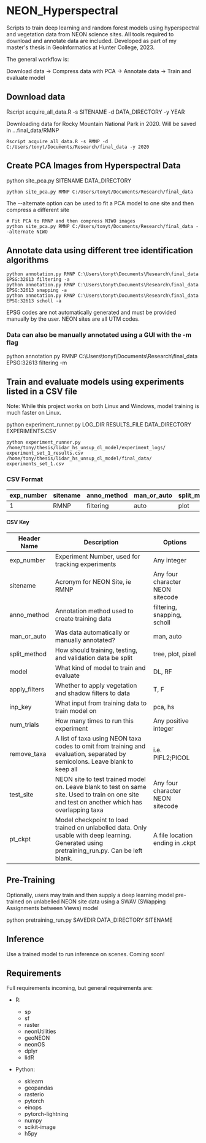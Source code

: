 # NEON_Hyperspectral
Scripts to train deep learning and random forest models using hyperspectral and vegetation data from NEON science sites. All tools required to download and annotate data are included. Developed as part of my master's thesis in GeoInformatics at Hunter College, 2023.

The general workflow is:

Download data -> Compress data with PCA -> Annotate data ->  Train and evaluate model

## Download data

Rscript acquire_all_data.R -s SITENAME -d DATA_DIRECTORY -y YEAR

Downloading data for Rocky Mountain National Park in 2020. Will be saved in ...final_data/RMNP

```Rscript acquire_all_data.R -s RMNP -d C:/Users/tonyt/Documents/Research/final_data -y 2020```

## Create PCA Images from Hyperspectral Data
python site_pca.py SITENAME DATA_DIRECTORY

```python site_pca.py RMNP C:/Users/tonyt/Documents/Research/final_data```

The --alternate option can be used to fit a PCA model to one site and then compress a different site

```
# Fit PCA to RMNP and then compress NIWO images
python site_pca.py RMNP C:/Users/tonyt/Documents/Research/final_data --alternate NIWO
```

## Annotate data using different tree identification algorithms
```
python annotation.py RMNP C:\Users\tonyt\Documents\Research\final_data EPSG:32613 filtering -a
python annotation.py RMNP C:\Users\tonyt\Documents\Research\final_data EPSG:32613 snapping -a
python annotation.py RMNP C:\Users\tonyt\Documents\Research\final_data EPSG:32613 scholl -a
```

EPSG codes are not automatically generated and must be provided manually by the user. NEON sites are all UTM codes. 

### Data can also be manually annotated using a GUI with the -m flag
python annotation.py RMNP C:\Users\tonyt\Documents\Research\final_data EPSG:32613 filtering -m

## Train and evaluate models using experiments listed in a CSV file
Note: While this project works on both Linux and Windows, model training is much faster on Linux.


python experiment_runner.py LOG_DIR RESULTS_FILE DATA_DIRECTORY EXPERIMENTS.CSV

```python experiment_runner.py /home/tony/thesis/lidar_hs_unsup_dl_model/experiment_logs/ experiment_set_1_results.csv /home/tony/thesis/lidar_hs_unsup_dl_model/final_data/ experiments_set_1.csv```

### CSV Format

| exp_number  | sitename | anno_method | man_or_auto | split_method | model | apply_filters | inp_key | num_trials | remove_taxa | test_site | pt_ckpt |
| ------------- | ------------- | ------------- | ------------- | ------------- | ------------- | ------------- | ------------- | ------------- | ------------- | ------------- | ------------- |
| 1 | RMNP | filtering | auto | plot | DL | F | pca | 5 | PIFL2 | NIWO | pre_training_RMNP.ckpt |

#### CSV Key

| Header Name | Description | Options |
| --- | --- | --- |
| exp_number | Experiment Number, used for tracking experiments | Any integer |
| sitename | Acronym for NEON Site, ie RMNP | Any four character NEON sitecode |
| anno_method | Annotation method used to create training data | filtering, snapping, scholl |
| man_or_auto | Was data automatically or manually annotated? | man, auto |
| split_method | How should training, testing, and validation data be split | tree, plot, pixel |
| model | What kind of model to train and evaluate | DL, RF |
| apply_filters | Whether to apply vegetation and shadow filters to data | T, F |
| inp_key | What input from training data to train model on | pca, hs |
| num_trials | How many times to run this experiment | Any positive integer |
| remove_taxa | A list of taxa using NEON taxa codes to omit from training and evaluation, separated by semicolons. Leave blank to keep all | i.e. PIFL2;PICOL |
| test_site | NEON site to test trained model on. Leave blank to test on same site. Used to train on one site and test on another which has overlapping taxa| Any four character NEON sitecode |
| pt_ckpt | Model checkpoint to load trained on unlabelled data. Only usable with deep learning. Generated using pretraining_run.py. Can be left blank. | A file location ending in .ckpt |

## Pre-Training
Optionally, users may train and then supply a deep learning model pre-trained on unlabelled NEON site data using a SWAV (SWapping Assignments between Views) model

python pretraining_run.py SAVEDIR DATA_DIRECTORY SITENAME

## Inference

Use a trained model to run inference on scenes. Coming soon!

## Requirements

Full requirements incoming, but general requirements are:

- R:
  - sp
  - sf
  - raster
  - neonUtilities
  - geoNEON
  - neonOS
  - dplyr
  - lidR
  
- Python:
  - sklearn
  - geopandas
  - rasterio
  - pytorch
  - einops
  - pytorch-lightning
  - numpy
  - scikit-image
  - h5py
